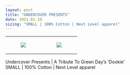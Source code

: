 ```yaml
---
layout: post
title: "UNDERCOVER PRESENTS"
date: 2021-01-28
sizing: "SMALL | 100% Cotton | Next Level apparel"
---
```




<table style="width:100%;"><tr><td style="vertical-align:top;">
      <figure class="tmblr-full" data-orig-height="2048" data-orig-width="1365" data-orig-src="https://concertshirts.netlify.app/shirts/0343/0343-01.jpg"><img src="https://64.media.tumblr.com/2800ac2de58767424bc66bcc93243fc4/9576b3d8abdfe060-22/s540x810/d193e11b403b05c7dc683ed3844d9b305b0170c9.jpg" data-orig-height="2048" data-orig-width="1365" data-orig-src="https://concertshirts.netlify.app/shirts/0343/0343-01.jpg"/></figure></td>
    <td style="vertical-align:top;">
      <figure class="tmblr-full" data-orig-height="2048" data-orig-width="1365" data-orig-src="https://concertshirts.netlify.app/shirts/0343/0343-02.jpg"><img src="https://64.media.tumblr.com/e534c65df28c5209f33e1af5674b70ec/9576b3d8abdfe060-da/s540x810/dcb25ea0fa673a5ee6dc14dd5f21c9a0f746c9ec.jpg" data-orig-height="2048" data-orig-width="1365" data-orig-src="https://concertshirts.netlify.app/shirts/0343/0343-02.jpg"/></figure></td>
  </tr></table><p>
  Undercover Presents | A Tribute To Green Day&rsquo;s &lsquo;Dookie&rsquo;<br/>SMALL | 100% Cotton | Next Level apparel
</p>
